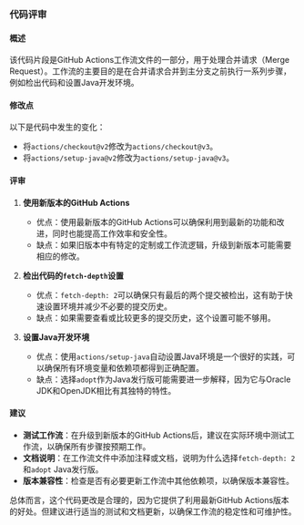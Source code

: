 ### 代码评审

#### 概述
该代码片段是GitHub Actions工作流文件的一部分，用于处理合并请求（Merge Request）。工作流的主要目的是在合并请求合并到主分支之前执行一系列步骤，例如检出代码和设置Java开发环境。

#### 修改点
以下是代码中发生的变化：

- 将`actions/checkout@v2`修改为`actions/checkout@v3`。
- 将`actions/setup-java@v2`修改为`actions/setup-java@v3`。

#### 评审

1. **使用新版本的GitHub Actions**
   - 优点：使用最新版本的GitHub Actions可以确保利用到最新的功能和改进，同时也能提高工作效率和安全性。
   - 缺点：如果旧版本中有特定的定制或工作流逻辑，升级到新版本可能需要相应的修改。

2. **检出代码的`fetch-depth`设置**
   - 优点：`fetch-depth: 2`可以确保只有最后的两个提交被检出，这有助于快速设置环境并减少不必要的提交历史。
   - 缺点：如果需要查看或比较更多的提交历史，这个设置可能不够用。

3. **设置Java开发环境**
   - 优点：使用`actions/setup-java`自动设置Java环境是一个很好的实践，可以确保所有环境变量和依赖项都得到正确配置。
   - 缺点：选择`adopt`作为Java发行版可能需要进一步解释，因为它与Oracle JDK和OpenJDK相比有其独特的特性。

#### 建议
- **测试工作流**：在升级到新版本的GitHub Actions后，建议在实际环境中测试工作流，以确保所有步骤按预期工作。
- **文档说明**：在工作流文件中添加注释或文档，说明为什么选择`fetch-depth: 2`和`adopt` Java发行版。
- **版本兼容性**：检查是否有必要更新工作流中其他依赖项，以确保版本兼容性。

总体而言，这个代码更改是合理的，因为它提供了利用最新GitHub Actions版本的好处。但建议进行适当的测试和文档更新，以确保工作流的稳定性和可维护性。